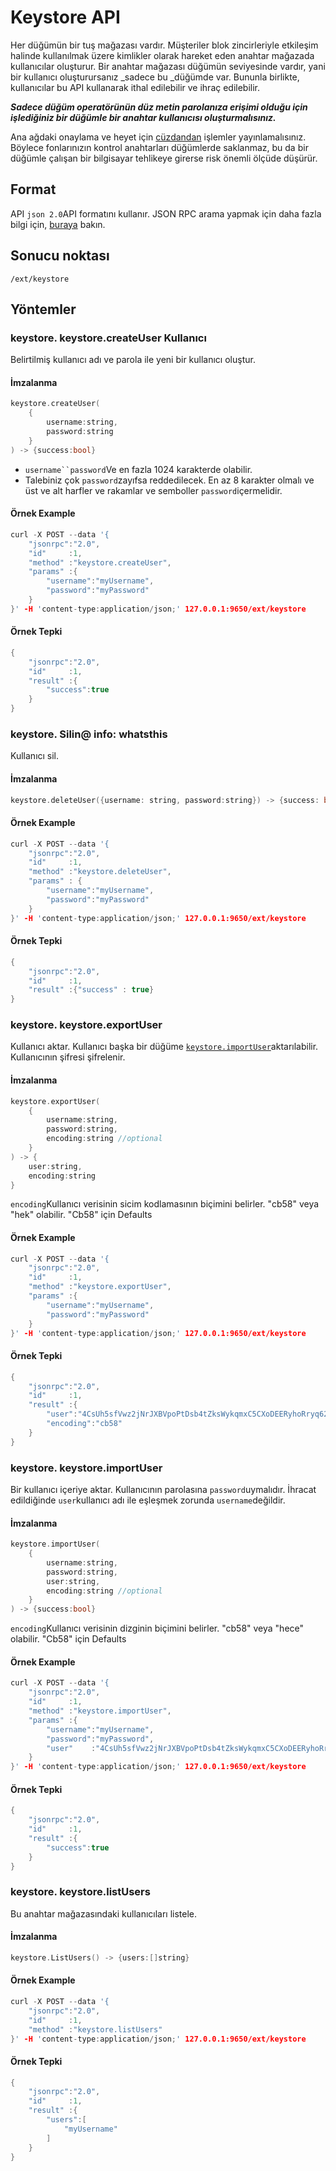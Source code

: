 # Keystore API

Her düğümün bir tuş mağazası vardır. Müşteriler blok zincirleriyle etkileşim halinde kullanılmak üzere kimlikler olarak hareket eden anahtar mağazada kullanıcılar oluşturur. Bir anahtar mağazası düğümün seviyesinde vardır, yani bir kullanıcı oluşturursanız _sadece bu _düğümde var. Bununla birlikte, kullanıcılar bu API kullanarak ithal edilebilir ve ihraç edilebilir.

_**Sadece düğüm operatörünün düz metin parolanıza erişimi olduğu için işlediğiniz bir düğümle bir anahtar kullanıcısı oluşturmalısınız.**_

Ana ağdaki onaylama ve heyet için [cüzdandan](../tutorials/nodes-and-staking/staking-avax-by-validating-or-delegating-with-the-avalanche-wallet.md) işlemler yayınlamalısınız. Böylece fonlarınızın kontrol anahtarları düğümlerde saklanmaz, bu da bir düğümle çalışan bir bilgisayar tehlikeye girerse risk önemli ölçüde düşürür.

## Format

API `json 2.0`API formatını kullanır. JSON RPC arama yapmak için daha fazla bilgi için, [buraya](issuing-api-calls.md) bakın.

## Sonucu noktası

```text
/ext/keystore
```

## Yöntemler

### keystore. keystore.createUser Kullanıcı

Belirtilmiş kullanıcı adı ve parola ile yeni bir kullanıcı oluştur.

#### **İmzalanma**

```cpp
keystore.createUser(
    {
        username:string,
        password:string
    }
) -> {success:bool}
```

* `username``password`Ve en fazla 1024 karakterde olabilir.
* Talebiniz çok `password`zayıfsa reddedilecek. En az 8 karakter olmalı ve üst ve alt harfler ve rakamlar ve semboller `password`içermelidir.

#### **Örnek Example**

```cpp
curl -X POST --data '{
    "jsonrpc":"2.0",
    "id"     :1,
    "method" :"keystore.createUser",
    "params" :{
        "username":"myUsername",
        "password":"myPassword"
    }
}' -H 'content-type:application/json;' 127.0.0.1:9650/ext/keystore
```

#### **Örnek Tepki**

```cpp
{
    "jsonrpc":"2.0",
    "id"     :1,
    "result" :{
        "success":true
    }
}
```

### keystore. Silin@ info: whatsthis

Kullanıcı sil.

#### **İmzalanma**

```cpp
keystore.deleteUser({username: string, password:string}) -> {success: bool}
```

#### **Örnek Example**

```cpp
curl -X POST --data '{
    "jsonrpc":"2.0",
    "id"     :1,
    "method" :"keystore.deleteUser",
    "params" : {
        "username":"myUsername",
        "password":"myPassword"
    }
}' -H 'content-type:application/json;' 127.0.0.1:9650/ext/keystore
```

#### **Örnek Tepki**

```cpp
{
    "jsonrpc":"2.0",
    "id"     :1,
    "result" :{"success" : true}
}
```

### keystore. keystore.exportUser

Kullanıcı aktar. Kullanıcı başka bir düğüme [`keystore.importUser`](keystore-api.md#keystore-importuser)aktarılabilir. Kullanıcının şifresi şifrelenir.

#### **İmzalanma**

```cpp
keystore.exportUser(
    {
        username:string,
        password:string,
        encoding:string //optional
    }
) -> {
    user:string,
    encoding:string
}
```

`encoding`Kullanıcı verisinin sicim kodlamasının biçimini belirler. "cb58" veya "hek" olabilir. "Cb58" için Defaults

#### **Örnek Example**

```cpp
curl -X POST --data '{
    "jsonrpc":"2.0",
    "id"     :1,
    "method" :"keystore.exportUser",
    "params" :{
        "username":"myUsername",
        "password":"myPassword"
    }
}' -H 'content-type:application/json;' 127.0.0.1:9650/ext/keystore
```

#### **Örnek Tepki**

```cpp
{
    "jsonrpc":"2.0",
    "id"     :1,
    "result" :{
        "user":"4CsUh5sfVwz2jNrJXBVpoPtDsb4tZksWykqmxC5CXoDEERyhoRryq62jYTETYh53y13v7NzeReisi",
        "encoding":"cb58"
    }
}
```

### keystore. keystore.importUser

Bir kullanıcı içeriye aktar. Kullanıcının parolasına `password`uymalıdır. İhracat edildiğinde `user`kullanıcı adı ile eşleşmek zorunda `username`değildir.

#### **İmzalanma**

```cpp
keystore.importUser(
    {
        username:string,
        password:string,
        user:string,
        encoding:string //optional
    }
) -> {success:bool}
```

`encoding`Kullanıcı verisinin dizginin biçimini belirler. "cb58" veya "hece" olabilir. "Cb58" için Defaults

#### **Örnek Example**

```cpp
curl -X POST --data '{
    "jsonrpc":"2.0",
    "id"     :1,
    "method" :"keystore.importUser",
    "params" :{
        "username":"myUsername",
        "password":"myPassword",
        "user"    :"4CsUh5sfVwz2jNrJXBVpoPtDsb4tZksWykqmxC5CXoDEERyhoRryq62jYTETYh53y13v7NzeReisi"
    }
}' -H 'content-type:application/json;' 127.0.0.1:9650/ext/keystore
```

#### **Örnek Tepki**

```cpp
{
    "jsonrpc":"2.0",
    "id"     :1,
    "result" :{
        "success":true
    }
}
```

### keystore. keystore.listUsers

Bu anahtar mağazasındaki kullanıcıları listele.

#### **İmzalanma**

```cpp
keystore.ListUsers() -> {users:[]string}
```

#### **Örnek Example**

```cpp
curl -X POST --data '{
    "jsonrpc":"2.0",
    "id"     :1,
    "method" :"keystore.listUsers"
}' -H 'content-type:application/json;' 127.0.0.1:9650/ext/keystore
```

#### **Örnek Tepki**

```cpp
{
    "jsonrpc":"2.0",
    "id"     :1,
    "result" :{
        "users":[
            "myUsername"
        ]
    }
}
```

